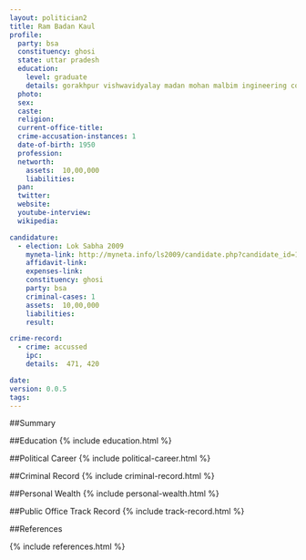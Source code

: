 ```yaml
---
layout: politician2
title: Ram Badan Kaul
profile: 
  party: bsa
  constituency: ghosi
  state: uttar pradesh
  education: 
    level: graduate
    details: gorakhpur vishwavidyalay madan mohan malbim ingineering college
  photo: 
  sex: 
  caste: 
  religion: 
  current-office-title: 
  crime-accusation-instances: 1
  date-of-birth: 1950
  profession: 
  networth: 
    assets:  10,00,000
    liabilities: 
  pan: 
  twitter: 
  website: 
  youtube-interview: 
  wikipedia: 

candidature: 
  - election: Lok Sabha 2009
    myneta-link: http://myneta.info/ls2009/candidate.php?candidate_id=1831
    affidavit-link: 
    expenses-link: 
    constituency: ghosi 
    party: bsa
    criminal-cases: 1
    assets:  10,00,000
    liabilities: 
    result:  

crime-record: 
  - crime: accussed
    ipc: 
    details:  471, 420  

date: 
version: 0.0.5
tags: 
---
```

##Summary


##Education
{% include education.html %}


##Political Career
{% include political-career.html %}


##Criminal Record
{% include criminal-record.html %}


##Personal Wealth
{% include personal-wealth.html %}


##Public Office Track Record
{% include track-record.html %}


##References


{% include references.html %}